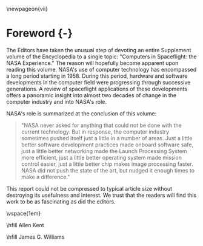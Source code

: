 \newpageon{vii}

# Foreword {-}

The Editors have taken the unusual step of devoting an
entire Supplement volume of the Encyclopedia to a single topic:
"Computers in Spaceflight: the NASA Experience." The reason will
hopefully become apparent upon reading this volume. NASA's use of
computer technology has encompassed a long period starting in 1958.
During this period, hardware and software developments in the computer
field were progressing through successive generations. A review of
spaceflight applications of these developments offers a panoramic
insight into almost two decades of change in the computer industry and
into NASA's role.

NASA's role is summarized at the conclusion of this volume:

> "NASA never asked for anything that could not be done with the current
> technology. But in response, the computer industry sometimes pushed
> itself just a little in a number of areas. Just a little better software
> development practices made onboard software safe, just a little better
> networking made the Launch Processing System more efficient, just a
> little better operating system made mission control easier, just a
> little better chip makes image processing faster. NASA did not push the
> state of the art, but nudged it enough times to make a difference."

This report could not be compressed to typical article size without
destroying its usefulness and interest. We trust that the readers will
find this work to be as fascinating as did the editors.

\vspace{1em}

\hfill Allen Kent

\hfill James G. Williams
